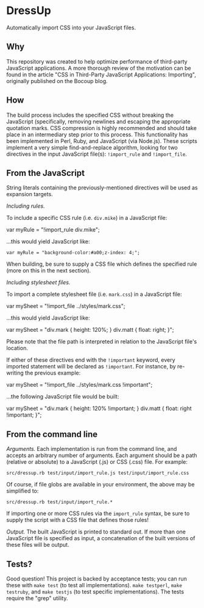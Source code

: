 DressUp
=======

Automatically import CSS into your JavaScript files.

Why
---

This repository was created to help optimize performance of third-party JavaScript applications.
A more thorough review of the motivation can be found in the article "CSS in Third-Party JavaScript Applications: Importing", originally published on the Bocoup blog.

How
---

The build process includes the specified CSS without breaking the JavaScript (specifically, removing newlines and escaping the appropriate quotation marks.
CSS compression is highly recommended and should take place in an intermediary step prior to this process.
This functionality has been implemented in Perl, Ruby, and JavaScript (via Node.js).
These scripts implement a very simple find-and-replace algorithm, looking for two directives in the input JavaScript file(s): `!import_rule` and `!import_file`.

From the JavaScript
-------------------

String literals containing the previously-mentioned directives will be used as expansion targets.

*Including rules.*

To include a specific CSS rule (i.e. `div.mike`) in a JavaScript file:

   var myRule = "!import_rule div.mike";

...this would yield JavaScript like:

    var myRule = "background-color:#a00;z-index: 4;";

When building, be sure to supply a CSS file which defines the specified rule (more on this in the next section).

*Including stylesheet files.*

To import a complete stylesheet file (i.e. `mark.css`) in a JavaScript file:

   var mySheet = "!import_file ../styles/mark.css";

...this would yield JavaScript like:

   var mySheet = "div.mark { height: 120%; } div.matt { float: right; }";

Please note that the file path is interpreted in relation to the JavaScript file's location.

If either of these directives end with the `!important` keyword, every imported statement will be declared as `!important`.
For instance, by re-writing the previous example:

   var mySheet = "!import_file ../styles/mark.css !important";

...the following JavaScript file would be built:

   var mySheet = "div.mark { height: 120% !important; } div.matt { float: right !important; }";

From the command line
---------------------

*Arguments.* Each implementation is run from the command line, and accepts an arbitrary number of arguments.
Each argument should be a path (relative or absolute) to a JavaScript (.js) or CSS (.css) file.
For example:

    src/dressup.rb test/input/import_rule.js test/input/import_rule.css

Of course, if file globs are available in your environment, the above may be simplified to:

    src/dressup.rb test/input/import_rule.*

If importing one or more CSS rules via the `import_rule` syntax, be sure to supply the script with a CSS file that defines those rules!

*Output.* The built JavaScript is printed to standard out.
If more than one JavaScript file is specified as input, a concatenation of the built versions of these files will be output.

Tests?
------

Good question!
This project is backed by acceptance tests; you can run these with `make test` (to test all implementations). `make testperl`, `make testruby`, and `make testjs` (to test specific implementations).
The tests require the "grep" utility.
